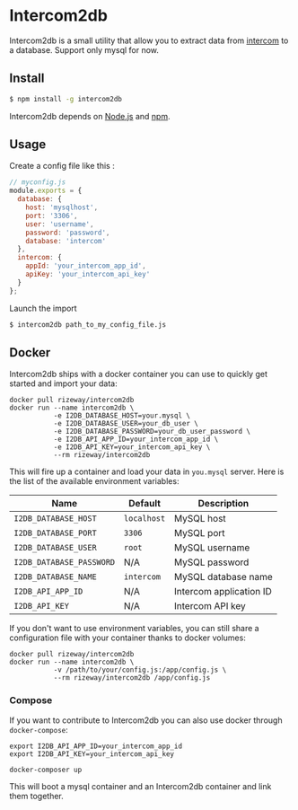 # Intercom2db

Intercom2db is a small utility that allow you to extract data from [intercom](http://intercom.io) to a database. Support only mysql for now.

## Install

```sh
$ npm install -g intercom2db
```

Intercom2db depends on [Node.js](http://nodejs.org/) and [npm](http://npmjs.org/).


## Usage

Create a config file like this :

```javascript
// myconfig.js
module.exports = {
  database: {
    host: 'mysqlhost',
    port: '3306',
    user: 'username',
    password: 'password',
    database: 'intercom'
  },
  intercom: {
    appId: 'your_intercom_app_id',
    apiKey: 'your_intercom_api_key'
  }
};
```

Launch the import

```sh
$ intercom2db path_to_my_config_file.js
```

## Docker

Intercom2db ships with a docker container you can use to quickly get started and import your data:

```
docker pull rizeway/intercom2db
docker run --name intercom2db \
           -e I2DB_DATABASE_HOST=your.mysql \
           -e I2DB_DATABASE_USER=your_db_user \
           -e I2DB_DATABASE_PASSWORD=your_db_user_password \
           -e I2DB_API_APP_ID=your_intercom_app_id \
           -e I2DB_API_KEY=your_intercom_api_key \
           --rm rizeway/intercom2db
```

This will fire up a container and load your data in `you.mysql` server. Here is the list of the available environment
variables:

| Name                     | Default     | Description             |
| ------------------------ | ----------- | ----------------------- |
| `I2DB_DATABASE_HOST`     | `localhost` | MySQL host              |
| `I2DB_DATABASE_PORT`     | `3306`      | MySQL port              |
| `I2DB_DATABASE_USER`     | `root`      | MySQL username          |
| `I2DB_DATABASE_PASSWORD` | N/A         | MySQL password          |
| `I2DB_DATABASE_NAME`     | `intercom`  | MySQL database name     |
| `I2DB_API_APP_ID`        | N/A         | Intercom application ID |
| `I2DB_API_KEY`           | N/A         | Intercom API key        |

If you don't want to use environment variables, you can still share a configuration file with your container
thanks to docker volumes:

```
docker pull rizeway/intercom2db
docker run --name intercom2db \
           -v /path/to/your/config.js:/app/config.js \
           --rm rizeway/intercom2db /app/config.js
```

### Compose

If you want to contribute to Intercom2db you can also use docker through `docker-compose`:

```
export I2DB_API_APP_ID=your_intercom_app_id
export I2DB_API_KEY=your_intercom_api_key

docker-composer up
```

This will boot a mysql container and an Intercom2db container and link them together.
